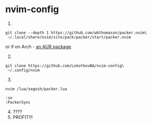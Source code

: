 # nvim-config
1)
```shell
git clone --depth 1 https://github.com/wbthomason/packer.nvim\
 ~/.local/share/nvim/site/pack/packer/start/packer.nvim
```
or if on Arch - [an AUR
package](https://aur.archlinux.org/packages/nvim-packer-git/).

2)
```shell
git clone https://github.com/LokotkovBA/nvim-config\
 ~/.config/nvim
```

3)
```shell
nvim /lua/segosh/packer.lua
```
```vim
:so
:PackerSync
```
4) ????
5) PROFIT!!!
